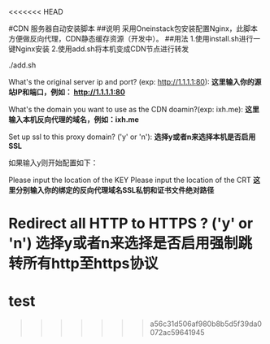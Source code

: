<<<<<<< HEAD

#CDN 服务器自动安装脚本
##说明
采用Oneinstack包安装配置Nginx，此脚本方便做反向代理，CDN静态缓存资源（开发中）。
##用法
1.使用install.sh进行一键Nginx安装
2.使用add.sh将本机变成CDN节点进行转发

./add.sh

What's the original server ip and port? (exp: http://1.1.1.1:80):
<strong>这里输入你的源站IP和端口，例如： http://1.1.1.1:80</strong>

What's the domain you want to use as the CDN doamin?(exp: ixh.me):
<strong>这里输入本机反向代理的域名，例如：ixh.me</strong>

Set up ssl to this proxy domain? ('y' or 'n'): 
<strong>选择y或者n来选择本机是否启用SSL</strong>

如果输入y则开始配置如下：

Please input the location of the KEY
Please input the location of the CRT
<strong>这里分别输入你的绑定的反向代理域名SSL私钥和证书文件绝对路径</strong>

Redirect all HTTP to HTTPS ? ('y' or 'n')
<strong>选择y或者n来选择是否启用强制跳转所有http至https协议</strong>
=======
# test
>>>>>>> a56c31d506af980b8b5d5f39da0072ac59641945
